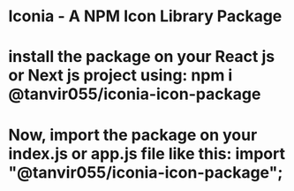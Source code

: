 # Iconia - A NPM Icon Library Package

# install the package on your React js or Next js project using: npm i @tanvir055/iconia-icon-package

# Now, import the package on your index.js or app.js file like this: import "@tanvir055/iconia-icon-package";
